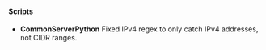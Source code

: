 
#### Scripts
- __CommonServerPython__
Fixed IPv4 regex to only catch IPv4 addresses, not CIDR ranges.
